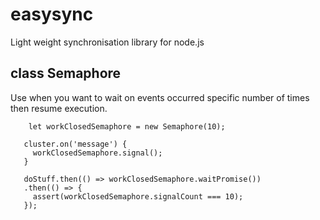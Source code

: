 # easysync
Light weight synchronisation library for node.js

## class Semaphore
Use when you want to wait on events occurred specific number of times then resume execution.


 ```
     let workClosedSemaphore = new Semaphore(10);

    cluster.on('message') {
      workClosedSemaphore.signal();
    }

    doStuff.then(() => workClosedSemaphore.waitPromise())
    .then(() => {
      assert(workClosedSemaphore.signalCount === 10);
    });
```
